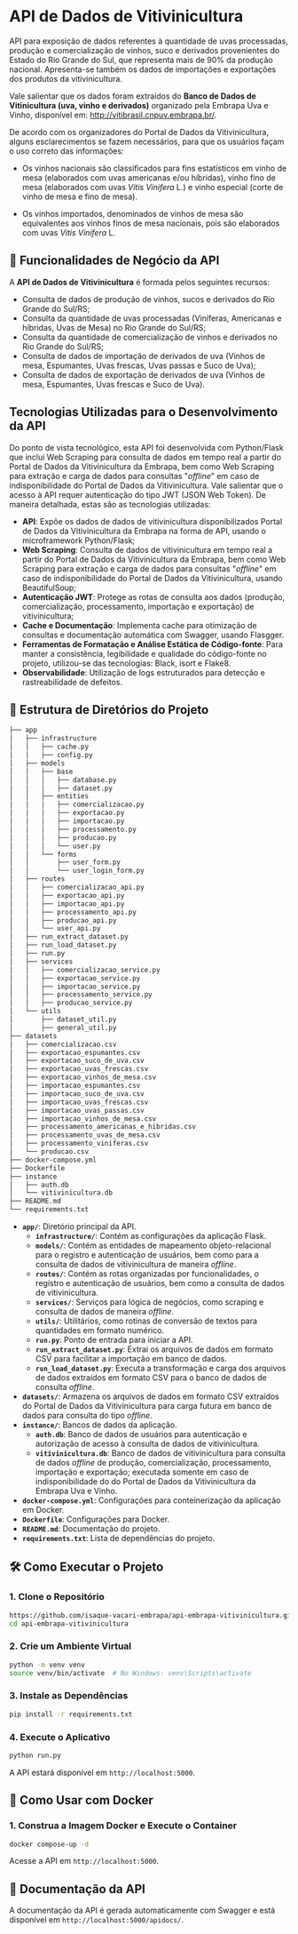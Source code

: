 # API de Dados de Vitivinicultura

API para exposição de dados referentes à quantidade de uvas processadas, produção e comercialização de vinhos, suco e derivados provenientes do Estado do Rio Grande do Sul, que representa mais de 90% da produção nacional. Apresenta-se também os dados de importações e exportações dos produtos da vitivinicultura.

Vale salientar que os dados foram extraídos do **Banco de Dados de Vitinicultura (uva, vinho e derivados)** organizado pela Embrapa Uva e Vinho, disponível em: http://vitibrasil.cnpuv.embrapa.br/.

De acordo com os organizadores do Portal de Dados da Vitivinicultura, alguns esclarecimentos se fazem necessários, para que os usuários façam o uso correto das informações:

- Os vinhos nacionais são classificados para fins estatísticos em vinho de mesa (elaborados com uvas americanas e/ou híbridas), vinho fino de mesa (elaborados com uvas *Vitis Vinifera* L.) e vinho especial (corte de vinho de mesa e fino de mesa).

- Os vinhos importados, denominados de vinhos de mesa são equivalentes aos vinhos finos de mesa nacionais, pois são elaborados com uvas *Vitis Vinifera* L.

## 🚀 Funcionalidades de Negócio da API

A **API de Dados de Vitivinicultura** é formada pelos seguintes recursos:

- Consulta de dados de produção de vinhos, sucos e derivados do Rio Grande do Sul/RS;
- Consulta da quantidade de uvas processadas (Viníferas, Americanas e híbridas, Uvas de Mesa) no Rio Grande do Sul/RS;
- Consulta da quantidade de comercialização de vinhos e derivados no Rio Grande do Sul/RS;
- Consulta de dados de importação de derivados de uva (Vinhos de mesa, Espumantes, Uvas frescas, Uvas passas e Suco de Uva);
- Consulta de dados de exportação de derivados de uva (Vinhos de mesa, Espumantes, Uvas frescas e Suco de Uva).

## Tecnologias Utilizadas para o Desenvolvimento da API

Do ponto de vista tecnológico, esta API foi desenvolvida com Python/Flask que inclui Web Scraping para consulta de dados em tempo real a partir do Portal de Dados da Vitivinicultura da Embrapa, bem como Web Scraping para extração e carga de dados para consultas "*offline*" em caso de indisponibilidade do Portal de Dados da Vitivinicultura. Vale salientar que o acesso à API requer autenticação do tipo JWT (JSON Web Token). De maneira detalhada, estas são as tecnologias utilizadas:

- **API**: Expõe os dados de dados de vitivinicultura disponibilizados Portal de Dados da Vitivinicultura da Embrapa na forma de API, usando o microframework Python/Flask;
- **Web Scraping**: Consulta de dados de vitivinicultura em tempo real a partir do Portal de Dados da Vitivinicultura da Embrapa, bem como Web Scraping para extração e carga de dados para consultas "*offline*" em caso de indisponibilidade do Portal de Dados da Vitivinicultura, usando BeautifulSoup;
- **Autenticação JWT**: Protege as rotas de consulta aos dados (produção, comercialização, processamento, importação e exportação) de vitivinicultura;
- **Cache e Documentação**: Implementa cache para otimização de consultas e documentação automática com Swagger, usando Flasgger.
- **Ferramentas de Formatação e Análise Estática de Código-fonte**: Para manter a consistência, legibilidade e qualidade do código-fonte no projeto, utilizou-se das tecnologias: Black, isort e Flake8.
- **Observabilidade**: Utilização de logs estruturados para detecção e rastreabilidade de defeitos.

## 📁 Estrutura de Diretórios do Projeto

```bash
├── app
│   ├── infrastructure
│   │   ├── cache.py
│   │   ├── config.py
│   ├── models
│   │   ├── base
│   │   │   ├── database.py
│   │   │   ├── dataset.py
│   │   ├── entities
│   │   │   ├── comercializacao.py
│   │   │   ├── exportacao.py
│   │   │   ├── importacao.py
│   │   │   ├── processamento.py
│   │   │   ├── producao.py
│   │   │   └── user.py
│   │   └── forms
│   │       ├── user_form.py
│   │       └── user_login_form.py
│   ├── routes
│   │   ├── comercializacao_api.py
│   │   ├── exportacao_api.py
│   │   ├── importacao_api.py
│   │   ├── processamento_api.py
│   │   ├── producao_api.py
│   │   └── user_api.py
│   ├── run_extract_dataset.py
│   ├── run_load_dataset.py
│   ├── run.py
│   ├── services
│   │   ├── comercializacao_service.py
│   │   ├── exportacao_service.py
│   │   ├── importacao_service.py
│   │   ├── processamento_service.py
│   │   ├── producao_service.py
│   └── utils
│       ├── dataset_util.py
│       ├── general_util.py
├── datasets
│   ├── comercializacao.csv
│   ├── exportacao_espumantes.csv
│   ├── exportacao_suco_de_uva.csv
│   ├── exportacao_uvas_frescas.csv
│   ├── exportacao_vinhos_de_mesa.csv
│   ├── importacao_espumantes.csv
│   ├── importacao_suco_de_uva.csv
│   ├── importacao_uvas_frescas.csv
│   ├── importacao_uvas_passas.csv
│   ├── importacao_vinhos_de_mesa.csv
│   ├── processamento_americanas_e_hibridas.csv
│   ├── processamento_uvas_de_mesa.csv
│   ├── processamento_viniferas.csv
│   └── producao.csv
├── docker-compose.yml
├── Dockerfile
├── instance
│   ├── auth.db
│   └── vitivinicultura.db
├── README.md
└── requirements.txt
```

 - **`app/`**: Diretório principal da API.
    - **`infrastructure/`**: Contém as configurações da aplicação Flask.
    - **`models/`**: Contém as entidades de mapeamento objeto-relacional para o registro e autenticação de usuários, bem como para a consulta de dados de vitivinicultura de maneira *offline*.
    - **`routes/`**: Contém as rotas organizadas por funcionalidades, o registro e autenticação de usuários, bem como a consulta de dados de vitivinicultura.
    - **`services/`**: Serviços para lógica de negócios, como scraping e consulta de dados de maneira *offline*.
    - **`utils/`**: Utilitários, como rotinas de conversão de textos para quantidades em formato numérico.
    - **`run.py`**: Ponto de entrada para iniciar a API.
    - **`run_extract_dataset.py`**: Extrai os arquivos de dados em formato CSV para facilitar a importação em banco de dados.
    - **`run_load_dataset.py`**: Executa a transformação e carga dos arquivos de dados extraídos em formato CSV para o banco de dados de consulta *offline*.
- **`datasets/`**: Armazena os arquivos de dados em formato CSV extraídos do Portal de Dados da Vitivinicultura para carga futura em banco de dados para consulta do tipo *offline*.
- **`instance/`**: Bancos de dados da aplicação.
    - **`auth.db`**: Banco de dados de usuários para autenticação e autorização de acesso à consulta de dados de vitivinicultura.
    - **`vitivinicultura.db`**: Banco de dados de vitivinicultura para consulta de dados *offline* de produção, comercialização, processamento, importação e exportação; executada somente em caso de indisponibilidade do do Portal de Dados da Vitivinicultura da Embrapa Uva e Vinho.
- **`docker-compose.yml`**: Configurações para conteinerização da aplicação em Docker.
- **`Dockerfile`**: Configurações para Docker.
- **`README.md`**: Documentação do projeto.
- **`requirements.txt`**: Lista de dependências do projeto.

## 🛠️ Como Executar o Projeto

### 1. Clone o Repositório

```bash
https://github.com/isaque-vacari-embrapa/api-embrapa-vitivinicultura.git
cd api-embrapa-vitivinicultura
```

### 2. Crie um Ambiente Virtual

```bash
python -m venv venv
source venv/bin/activate  # No Windows: venv\Scripts\activate
```

### 3. Instale as Dependências

```bash
pip install -r requirements.txt
```

### 4. Execute o Aplicativo

```bash
python run.py
```

A API estará disponível em `http://localhost:5000`.

## 🐳 Como Usar com Docker

### 1. Construa a Imagem Docker e Execute o Container

```bash
docker compose-up -d
```

Acesse a API em `http://localhost:5000`.

## 📖 Documentação da API

A documentação da API é gerada automaticamente com Swagger e está disponível em `http://localhost:5000/apidocs/`.